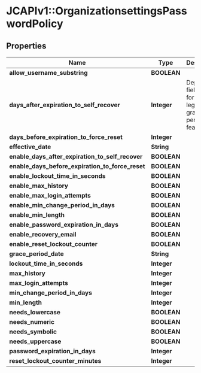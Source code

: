 # JCAPIv1::OrganizationsettingsPasswordPolicy

## Properties
Name | Type | Description | Notes
------------ | ------------- | ------------- | -------------
**allow_username_substring** | **BOOLEAN** |  | [optional] 
**days_after_expiration_to_self_recover** | **Integer** | Deprecated field used for the legacy grace period feature. | [optional] 
**days_before_expiration_to_force_reset** | **Integer** |  | [optional] 
**effective_date** | **String** |  | [optional] 
**enable_days_after_expiration_to_self_recover** | **BOOLEAN** |  | [optional] 
**enable_days_before_expiration_to_force_reset** | **BOOLEAN** |  | [optional] 
**enable_lockout_time_in_seconds** | **BOOLEAN** |  | [optional] 
**enable_max_history** | **BOOLEAN** |  | [optional] 
**enable_max_login_attempts** | **BOOLEAN** |  | [optional] 
**enable_min_change_period_in_days** | **BOOLEAN** |  | [optional] 
**enable_min_length** | **BOOLEAN** |  | [optional] 
**enable_password_expiration_in_days** | **BOOLEAN** |  | [optional] 
**enable_recovery_email** | **BOOLEAN** |  | [optional] 
**enable_reset_lockout_counter** | **BOOLEAN** |  | [optional] 
**grace_period_date** | **String** |  | [optional] 
**lockout_time_in_seconds** | **Integer** |  | [optional] 
**max_history** | **Integer** |  | [optional] 
**max_login_attempts** | **Integer** |  | [optional] 
**min_change_period_in_days** | **Integer** |  | [optional] 
**min_length** | **Integer** |  | [optional] 
**needs_lowercase** | **BOOLEAN** |  | [optional] 
**needs_numeric** | **BOOLEAN** |  | [optional] 
**needs_symbolic** | **BOOLEAN** |  | [optional] 
**needs_uppercase** | **BOOLEAN** |  | [optional] 
**password_expiration_in_days** | **Integer** |  | [optional] 
**reset_lockout_counter_minutes** | **Integer** |  | [optional] 


